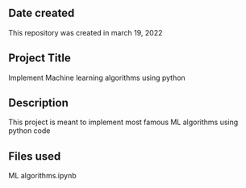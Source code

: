 ## Date created
This repository was created in march 19, 2022

## Project Title

Implement Machine learning algorithms using python 

## Description

This project is meant to implement most famous ML algorithms using python code 

## Files used
 
ML algorithms.ipynb


